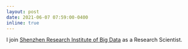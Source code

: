 ```yaml
---
layout: post
date: 2021-06-07 07:59:00-0400
inline: true
---
```


I join [Shenzhen Research Institute of Big Data](http://www.sribd.cn/) as a Research Scientist.
